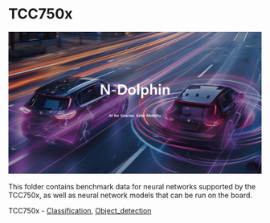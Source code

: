 # TCC750x

![N-Dolphin Image](../docs/image/n_dolphin.png)

This folder contains benchmark data for neural networks supported by the TCC750x, as well as neural network models that can be run on the board.

<!--
이 폴더에는 TCC750X에서 지원하는 신경망의 벤치마크 자료와 보드에서 실행할 수 있는 신경망 모델이 포함되어 있습니다.
-->

TCC750x - [Classification](./Classification/README.md), [Object_detection](./Object_detection/README.md)
